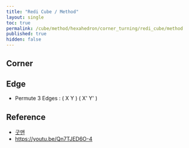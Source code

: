 ```yaml
---
title: "Redi Cube / Method"
layout: single
toc: true
permalink: /cube/method/hexahedron/corner_turning/redi_cube/method
published: true
hidden: false
---
```


<head>
  <base target="_blank">
  <link
    rel   = "stylesheet"
    type  = "text/css"
    href  = "/assets/css/twisty/Hexahedron/Redi_Cube.css"
  >
  <script
    src   = "https://cdn.cubing.net/js/cubing/twisty"
    type  = "module"
    defer
  ></script>
</head>



## Corner



## Edge

- Permute 3 Edges : ( X Y ) ( X' Y' )

  <div class="twisty-wrapper">
    <twisty-player
      dark-mode                 = "dark"
      background                = "none"
      puzzle                    = "redi_cube"
      experimental-stickering   = "full"
      alg                       = "UR' F UR F'"
      experimental-setup-alg    = ""
      experimental-setup-anchor = "end"
      tempo-scale               = "1.3"
    ></twisty-player>
  </div>



## Reference

- [굿맨](https://youtu.be/KgofbCsVOOQ)
- <https://youtu.be/Qn7TJED6O-4>
